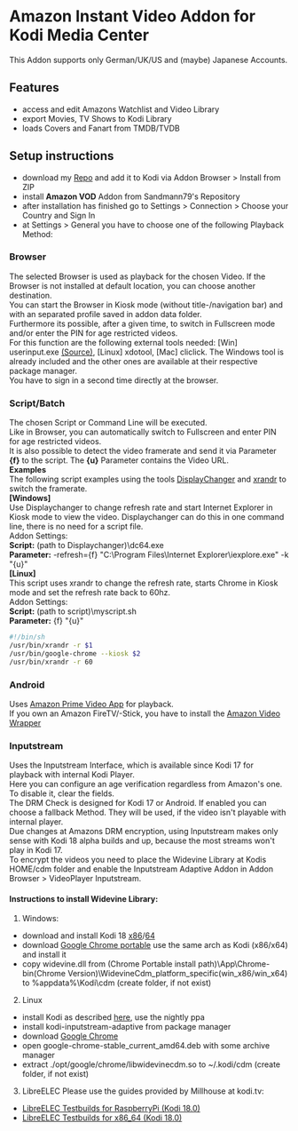# Amazon Instant Video Addon for Kodi Media Center
This Addon supports only German/UK/US and (maybe) Japanese Accounts.
## Features
* access and edit Amazons Watchlist and Video Library
* export Movies, TV Shows to Kodi Library
* loads Covers and Fanart from TMDB/TVDB

## Setup instructions
* download my [Repo](https://github.com/Sandmann79/xbmc/releases) and add it to Kodi via Addon Browser > Install from ZIP
* install **Amazon VOD** Addon from Sandmann79's Repository
* after installation has finished go to Settings > Connection > Choose your Country and Sign In
* at Settings > General you have to choose one of the following Playback Method:

### Browser
The selected Browser is used as playback for the chosen Video. If the Browser is not installed at default location, you can choose another destination.  
You can start the Browser in Kiosk mode (without title-/navigation bar) and with an separated profile saved in addon data folder.  
Furthermore its possible, after a given time, to switch in Fullscreen mode and/or enter the PIN for age restricted videos.  
For this function are the following external tools needed: [Win] userinput.exe [(Source)](https://github.com/Sandmann79/xbmc/blob/master/tools_addon/userinput.au3), [Linux] xdotool, [Mac] cliclick. The Windows tool is already included and the other ones are available at their respective package manager.  
You have to sign in a second time directly at the browser.
### Script/Batch
The chosen Script or Command Line will be executed.  
Like in Browser, you can automatically switch to Fullscreen and enter PIN for age restricted videos.  
It is also possible to detect the video framerate and send it via Parameter **{f}** to the script. The **{u}** Parameter contains the Video URL.  
**Examples**  
The following script examples using the tools [DisplayChanger](http://12noon.com/?page_id=80) and [xrandr](http://www.x.org/archive/X11R7.5/doc/man/man1/xrandr.1.html) to switch the framerate.  
**[Windows]**  
Use Displaychanger to change refresh rate and start Internet Explorer in Kiosk mode to view the video. Displaychanger can do this in one command line, there is no need for a script file.  
Addon Settings:  
**Script:** (path to Displaychanger)\dc64.exe  
**Parameter:** -refresh={f} "C:\Program Files\Internet Explorer\iexplore.exe" -k "{u}"  
**[Linux]**  
This script uses xrandr to change the refresh rate, starts Chrome in Kiosk mode and set the refresh rate back to 60hz.  
Addon Settings:  
**Script:** (path to script)\myscript.sh  
**Parameter:** {f} "{u}"  
``` script.sh  
#!/bin/sh
/usr/bin/xrandr -r $1
/usr/bin/google-chrome --kiosk $2
/usr/bin/xrandr -r 60
```
### Android
Uses [Amazon Prime Video App](https://play.google.com/store/apps/details?id=com.amazon.avod.thirdpartyclient) for playback.  
If you own an Amazon FireTV/-Stick, you have to install the [Amazon Video Wrapper](https://github.com/Sandmann79/xbmc/raw/master/tools_addon/AmazonVideoWrapper.apk)
### Inputstream
Uses the Inputstream Interface, which is available since Kodi 17 for playback with internal Kodi Player.  
Here you can configure an age verification regardless from Amazon's one. To disable it, clear the fields.  
The DRM Check is designed for Kodi 17 or Android. If enabled you can choose a fallback Method. They will be used, if the video isn't playable with internal player.  
Due changes at Amazons DRM encryption, using Inputstream makes only sense with Kodi 18 alpha builds and up, because the most streams won't play in Kodi 17.  
To encrypt the videos you need to place the Widevine Library at Kodis HOME/cdm folder and enable the Inputstream Adaptive Addon in Addon Browser > VideoPlayer Inputstream.
#### Instructions to install Widevine Library:
1) Windows:
* download and install Kodi 18 [x86](http://mirrors.kodi.tv/nightlies/windows/win32/master/)/[64](http://mirrors.kodi.tv/nightlies/windows/win64/master/)
* download [Google Chrome portable](https://portableapps.com/apps/internet/google_chrome_portable) use the same arch as Kodi (x86/x64) and install it
* copy widevine.dll from (Chrome Portable install path)\App\Chrome-bin\(Chrome Version)\WidevineCdm\_platform_specific\(win_x86/win_x64) to %appdata%\Kodi\cdm (create folder, if not exist)
2) Linux
* install Kodi as described [here](http://kodi.wiki/view/HOW-TO:Install_Kodi_for_Linux), use the nightly ppa
* install kodi-inputstream-adaptive from package manager
* download [Google Chrome](https://dl.google.com/linux/direct/google-chrome-stable_current_amd64.deb)
* open google-chrome-stable_current_amd64.deb with some archive manager
* extract ./opt/google/chrome/libwidevinecdm.so to ~/.kodi/cdm (create folder, if not exist)
3) LibreELEC
Please use the guides provided by Millhouse at kodi.tv:
* [LibreELEC Testbuilds for RaspberryPi (Kodi 18.0)](https://forum.kodi.tv/showthread.php?tid=298461)
* [LibreELEC Testbuilds for x86_64 (Kodi 18.0)](https://forum.kodi.tv/showthread.php?tid=298462)
